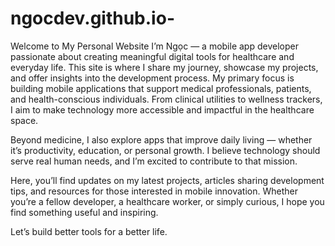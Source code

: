 # ngocdev.github.io-
Welcome to My Personal Website  I’m Ngọc — a mobile app developer passionate about creating meaningful digital tools for healthcare and everyday life. This site is where I share my journey, showcase my projects, and offer insights into the development process.
My primary focus is building mobile applications that support medical professionals, patients, and health-conscious individuals. From clinical utilities to wellness trackers, I aim to make technology more accessible and impactful in the healthcare space.

Beyond medicine, I also explore apps that improve daily living — whether it’s productivity, education, or personal growth. I believe technology should serve real human needs, and I’m excited to contribute to that mission.

Here, you’ll find updates on my latest projects, articles sharing development tips, and resources for those interested in mobile innovation. Whether you’re a fellow developer, a healthcare worker, or simply curious, I hope you find something useful and inspiring.

Let’s build better tools for a better life.
